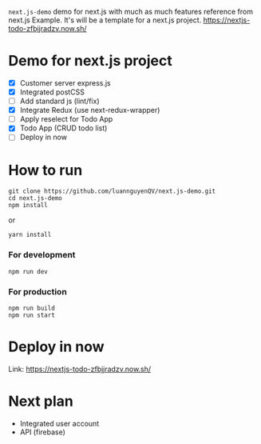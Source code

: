`next.js-demo` demo for next.js with much as much features reference from next.js Example.
It's will be a template for a next.js project.
https://nextjs-todo-zfbjjradzv.now.sh/

# Demo for next.js project
- [x] Customer server express.js
- [x] Integrated postCSS
- [ ] Add standard js (lint/fix)
- [x] Integrate Redux (use next-redux-wrapper)
- [ ] Apply reselect for Todo App
- [x] Todo App (CRUD todo list)
- [ ] Deploy in now
# How to run
```
git clone https://github.com/luannguyenQV/next.js-demo.git  
cd next.js-demo  
npm install  
```
or
```
yarn install
```
### For development
```
npm run dev
```

### For production
```
npm run build
npm run start
```

# Deploy in now
Link: https://nextjs-todo-zfbjjradzv.now.sh/

# Next plan
- Integrated user account
- API (firebase)
